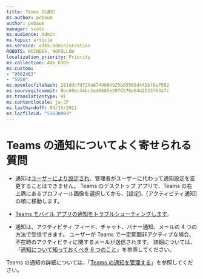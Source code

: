 ```yaml
---
title: Teams の通知
ms.author: pebaum
author: pebaum
manager: scotv
ms.audience: Admin
ms.topic: article
ms.service: o365-administration
ROBOTS: NOINDEX, NOFOLLOW
localization_priority: Priority
ms.collection: Adm_O365
ms.custom:
- "9002463"
- "5050"
ms.openlocfilehash: 281ddc7d729a8749084925b85568d441bf8e7502
ms.sourcegitcommit: 8bc60ec34bc1e40685e3976576e04a2623f63a7c
ms.translationtype: HT
ms.contentlocale: ja-JP
ms.lasthandoff: 04/15/2021
ms.locfileid: "51830983"
---
```

# <a name="teams-notifications-faq"></a>Teams の通知についてよく寄せられる質問


- 通知は[ユーザーにより設定され](https://support.microsoft.com/office/1cc31834-5fe5-412b-8edb-43fecc78413d)、管理者がユーザーに代わって通知設定を変更することはできません。 Teams のデスクトップ アプリで、Teams の右上隅にあるプロフィール画像を選択してから、[設定]、[アクティビティ通知] の順に移動します。

- [Teams モバイル アプリの通知をトラブルシューティングします](https://support.microsoft.com/office/6d125ac2-e440-4fab-8e4c-2227a52d460c)。

- 通知は、アクティビティ フィード、チャット、バナー通知、メールの 4 つの方法で受信できます。 ユーザーが Teams で一定期間非アクティブな場合、不在時のアクティビティに関するメールが送信されます。 詳細については、「[通知について知っておくべき 6 つのこと](https://support.microsoft.com/office/abb62c60-3d15-4968-b86a-42fea9c22cf4)」を参照してください。

Teams の通知の詳細については、「[Teams の通知を管理する](https://support.office.com/article/1cc31834-5fe5-412b-8edb-43fecc78413d#ID0EAABAAA)」を参照してください。
